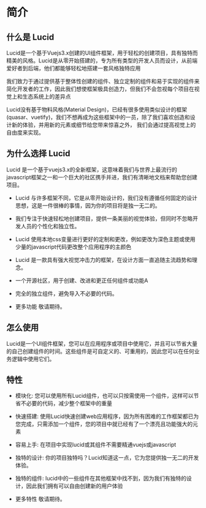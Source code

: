 # 简介

<card>

  ## 什么是 Lucid

  Lucid是一个基于Vuejs3.x创建的UI组件框架，用于轻松的创建项目，具有独特而精美的风格。Lucid是从零开始搭建的，专为所有类型的开发人员而设计，从前端爱好者到后端，他们都能够轻松地搭建一套风格独特应用

  我们致力于通过提供基于整体性创建的组件、独立定制的组件和易于实现的组件来简化开发者的工作，因此我们想使框架极具创造力，但我们不会忽视每个项目在视觉上和生态系统上的差异点

  Lucid没有基于物料风格(Material Design)，已经有很多使用类似设计的框架(quasar、vuetify)，我们不想再成为这些框架中的一员，除了我们喜欢创造和设计新的体验，并用新的元素或细节给您带来惊喜之外，
  我们会通过提高视觉上的自由度来实现。

</card>

<card>

  ## 为什么选择 Lucid

  Lucid 是一个基于vuejs3.x的全新框架，这意味着我们与世界上最流行的javascript框架之一和一个巨大的社区携手并进，我们有清晰地文档来帮助您创建项目。

  - Lucid 与许多框架不同，它是从零开始设计的，我们没有遵循任何固定的设计思想，这是一件很棒的事情，因为你的项目将是独一无二的。

  - 我们专注于快速轻松地创建项目，提供一条美丽的视觉体验，但同时不忽略开发人员的个性化和独立性。

  - Lucid 使用本地css变量进行更好的定制和更改，例如更改为深色主题或使用少量的javascript代码更改整个应用程序的主颜色

  - Lucid 是一款具有强大视觉冲击力的框架，在设计方面一直追随主流趋势和理念。

  - 一个开源社区，用于创建、改进和更正任何组件或功能A

  - 完全的独立组件，避免导入不必要的代码。

  - 更多功能 敬请期待。

</card>

<card>

  ## 怎么使用

   Lucid是一个UI组件框架，您可以在应用程序或项目中使用它，并且可以节省大量的自己创建组件的时间。这些组件是可自定义的、可重用的，因此您可以在任何业务逻辑中使用它们。

</card>

<card>

  ## 特性

  - 模块化: 您可以使用所有Lucid组件，也可以只按需使用一个组件，这样可以节省不必要的代码，减少整个框架中的重量

  - 快速搭建: 使用Lucid快速创建web应用程序，因为所有困难的工作框架都已为您完成，只需添加一个组件，您的项目中就已经有了一个漂亮且功能强大的元素

  - 容易上手: 在项目中实现lucid或其组件不需要精通vuejs或javascript

  - 独特的设计: 你的项目独特吗？Lucid知道这一点，它为您提供独一无二的开发体验。

  - 独特的组件: lucid中的一些组件在其他框架中找不到，因为我们有独特的设计，因此我们拥有可以自由创建新的用户体验

  - 更多特性 敬请期待。

</card>
